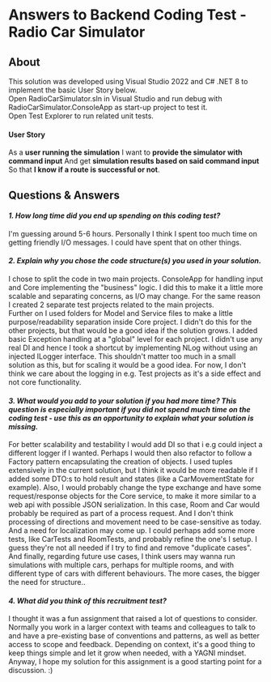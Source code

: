 # Answers to Backend Coding Test - Radio Car Simulator  #

## About
This solution was developed using Visual Studio 2022 and C# .NET 8 to implement the basic User Story below.  
Open RadioCarSimulator.sln in Visual Studio and run debug with RadioCarSimulator.ConsoleApp as start-up project to test it.  
Open Test Explorer to run related unit tests.

#### User Story
As a **user running the simulation**
I want to **provide the simulator with command input**
And get **simulation results based on said command input**
So that **I know if a route is successful or not**. 

    
## Questions & Answers

#### *1. How long time did you end up spending on this coding test?*  
  I'm guessing around 5-6 hours. Personally I think I spent too much time on getting friendly I/O messages. I could have spent that on other things. 

#### *2. Explain why you chose the code structure(s) you used in your solution.* 
I chose to split the code in two main projects. ConsoleApp for handling input and Core implementing the "business" logic. 
I did this to make it a little more scalable and separating concerns, as I/O may change. 
For the same reason I created 2 separate test projects related to the main projects.  
Further on I used folders for Model and Service files to make a little purpose/readability separation inside Core project.
I didn't do this for the other projects, but that would be a good idea if the solution grows.
I added basic Exception handling at a "global" level for each project. I didn't use any real DI and hence I took a shortcut by implementing NLog without using an injected ILogger interface.
This shouldn't matter too much in a small solution as this, but for scaling it would be a good idea. For now, I don't think we care about the logging in e.g. Test projects as it's a side effect and not core functionality.
  
#### *3. What would you add to your solution if you had more time? This question is especially important if you did not spend much time on the coding test - use this as an opportunity to explain what your solution is missing.*    
For better scalability and testability I would add DI so that i e.g could inject a different logger if I wanted.
Perhaps I would then also refactor to follow a Factory pattern encapsulating the creation of objects.
I used tuples extensively in the current solution, but I think it would be more readable if I added some DTO:s to hold result and states (like a CarMovementState for example).
Also, I would probably change the type exchange and have some request/response objects for the Core service, to make it more similar to a web api with possible JSON serialization.
In this case, Room and Car would probably be required as part of a process request. 
And I don't think processing of directions and movement need to be case-sensitive as today. And a need for localization may come up.
I could perhaps add some more tests, like CarTests and RoomTests, and probably refine the one's I setup. I guess they're not all needed if I try to find and remove "duplicate cases". 
And finally, regarding future use cases, I think users may wanna run simulations with multiple cars, perhaps for multiple rooms, and with different type of cars with different behaviours. The more cases, the bigger the need for structure..  

#### *4. What did you think of this recruitment test?*    
I thought it was a fun assignment that raised a lot of questions to consider. Normally you work in a larger context with teams and colleagues to talk to and have a pre-existing base of conventions and patterns, as well as better access to scope and feedback. Depending on context, it's a good thing to keep things simple and let it grow when needed, with a YAGNI mindset. Anyway, I hope my solution for this assignment is a good starting point for a discussion. :)  

